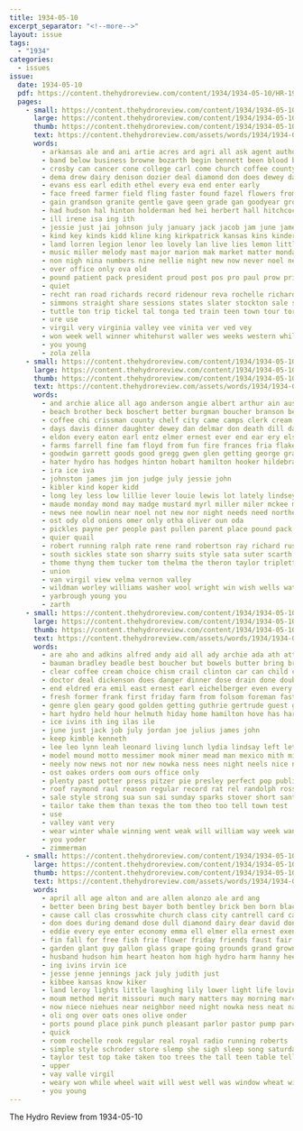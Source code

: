 ```yaml
---
title: 1934-05-10
excerpt_separator: "<!--more-->"
layout: issue
tags:
  - "1934"
categories:
  - issues
issue:
  date: 1934-05-10
  pdf: https://content.thehydroreview.com/content/1934/1934-05-10/HR-1934-05-10.pdf
  pages:
    - small: https://content.thehydroreview.com/content/1934/1934-05-10/small/HR-1934-05-10-01.jpg
      large: https://content.thehydroreview.com/content/1934/1934-05-10/large/HR-1934-05-10-01.jpg
      thumb: https://content.thehydroreview.com/content/1934/1934-05-10/thumbnails/HR-1934-05-10-01.jpg
      text: https://content.thehydroreview.com/assets/words/1934/1934-05-10/HR-1934-05-10-01.txt
      words:
        - arkansas ale and ani artie acres ard agri all ask agent author acre adkins able ago ain are american alta anne archie ast allen avis
        - band below business browne bozarth begin bennett been blood but bring back bie bing best burkhalter bixler bill ballew bassler boys burgman basic brought bernice both billie boucher brother big bert brand bell buys boast brown born
        - crosby can cancer cone college carl come church coffee county chamber cox class chelf caraway congress corn center cantrell churches cron christ company city con clinton chief caddo child couch courage cotton clear collins cor chick christian came curtis cole charles crownover carry
        - dema drew dairy denison dozier deal diamond don does dewey daughter doc dav during duce dad diner double day
        - evans ess earl edith ethel every eva end enter early
        - face freed farmer field fling faster found fazel flowers from faith farm fred friends frost frank few far for first fun flatter frances fin faye friday fok fame felton fund folk freedom fon florence freeman
        - gain grandson granite gentle gave geen grade gan goodyear grown george given gra grieve good goodwill garden greeson garding gallagher griff general gone glad gaunt griffin gas
        - had hudson hal hinton holderman hed hei herbert hall hitchcock harper heer harvey harmony herndon heger her horn hesser hamilton hope heidebrecht home huron harry heaton hazel havel hobart him honor heart high henry hydro hill has harris harold hodges hatfield held half hurst
        - ill irene isa ing ith
        - jessie just jai johnson july january jack jacob jam june james judith judge junior jones jarvis joe johnny jon jewett
        - kind key kinds kidd kline king kirkpatrick kansas kins kinder kiker know
        - land lorren legion lenor leo lovely lan live lies lemon little longer lass lorene leonard late lon last large leonards len lawton love look ley luther lucille law
        - music miller melody mast major marion mak market matter monday most mea mon mile mansfield memory mos must many march mauk might made may merle members mcphearson moore men mirth mil morning much mines maybe mcanally mccullock miss more
        - non nigh nina numbers nine nellie night new now never noel necessary neil nussbaum nowka near neck not name nims
        - over office only ova old
        - pound patient pack president proud post pos pro paul prow private patience pastor poppy part plant pen people profit place public per phipps perle present powell points
        - quiet
        - recht ran road richards record ridenour reva rochelle richard robbins rex race roads rowland robertson rome royal rear reg reading roy reber rust ryan rent
        - simmons straight share sessions states slater stockton sale ser scripture she still stockman son seen schoo sinning siner session silver service strong smit sparks sermon smith station student stock serman sabbath sang school sunday saturday second senior seri special skeets sin sole solo state said sun south see
        - tuttle ton trip tickel tal tonga ted train teen town tour tor the them tie tes throne team too times thi test take toe towns talkington
        - ure use
        - virgil very virginia valley vee vinita ver ved vey
        - won week well winner whitehurst waller wes weeks western while washita wharton west william wayne wall was war webb wil wider window winning weatherford with white williams work win wearing will went wear water
        - you young
        - zola zella
    - small: https://content.thehydroreview.com/content/1934/1934-05-10/small/HR-1934-05-10-02.jpg
      large: https://content.thehydroreview.com/content/1934/1934-05-10/large/HR-1934-05-10-02.jpg
      thumb: https://content.thehydroreview.com/content/1934/1934-05-10/thumbnails/HR-1934-05-10-02.jpg
      text: https://content.thehydroreview.com/assets/words/1934/1934-05-10/HR-1934-05-10-02.txt
      words:
        - and archie alice all ago anderson angie albert arthur ain austin able
        - beach brother beck boschert better burgman boucher branson been brought bob but barr bias black beer bert beans back bottle buy bars box ben bishop ball
        - coffee chi crissman county chelf city came camps clerk cream come charlene chum can claude child cost colony curd cartwright call copeland carry cart clark coy collier charlie cool creek corn caraway cody carnegie cia clinton comfort cons charles
        - days davis dinner daughter dewey dan delmar don death dill daughters day down denham deal doe dry does deer dave
        - eldon every eaton earl entz elmer ernest ever end ear ery els easy
        - farms farrell fine fam floyd from fun fire frances fria flakes first fry finney folks few frank fast farrel friday finley friends fern forrest for fuss
        - goodwin garrett goods good gregg gwen glen getting george graham goodyear gon gordon guest goodfellow
        - hater hydro has hodges hinton hobart hamilton hooker hildebrand hot home horse hie homa hom house howard haag had harry happy hampton her henry hardware herndon hart herold homes
        - ira ice iva
        - johnston james jim jon judge july jessie john
        - kibler kind koper kidd
        - long ley less low lillie lever louie lewis lot lately lindsey last laundry lead life line lose let left lee
        - maude monday mond may madge mustard myrl miller miler mckee mens man mer mabel mal monda members mey
        - news nee nowlin near noel not new nor night needs need northern north
        - ost ody old onions omer only otha oliver oun oda
        - pickles payne per people past pullen parent place pound pack pigg pant power pleasant plain present price preston pee pankratz
        - quier quail
        - robert running ralph rate rene rand robertson ray richard russell ren rome reynolds reed roa
        - south sickles state son sharry suits style sata suter scarth simmons school susie sund sheriff stambaugh service shorty sheer stella she special supper sister see sons sot sale sylvester samuel show subject smith soap stewart sun sermon sunday saturday sam slagell sunda stire
        - thome thyng them tucker tom thelma the theron taylor triplett tickell take tay texas thi taft
        - union
        - van virgil view velma vernon valley
        - wildman worley williams washer wool wright win wish wells watson wash west will weight weatherford week wife woodward work with word weit was wai
        - yarbrough young you
        - zarth
    - small: https://content.thehydroreview.com/content/1934/1934-05-10/small/HR-1934-05-10-03.jpg
      large: https://content.thehydroreview.com/content/1934/1934-05-10/large/HR-1934-05-10-03.jpg
      thumb: https://content.thehydroreview.com/content/1934/1934-05-10/thumbnails/HR-1934-05-10-03.jpg
      text: https://content.thehydroreview.com/assets/words/1934/1934-05-10/HR-1934-05-10-03.txt
      words:
        - are aho and adkins alfred andy aid all ady archie ada ath atter
        - bauman bradley beadle best boucher but bowels butter bring brother brought busi brummet brings beck bertha bert box bogie
        - clear coffee cream choice chism crail clinton car can child chet calhoun come cay cold crease city coker chamber cases comes cora church company coats christine center campbell chere carnegie count caddo cantrell coble crase cox
        - doctor deal dickenson does danger dinner dose drain done double drinks day ditmore dick delbert
        - end eldred era emil east ernest earl eichelberger even every evelyn
        - fresh former frank first friday farm from folsom foreman fast for frost froese fail fred full frances frid
        - genre glen geary good golden getting guthrie gertrude guest gut
        - hart hydro held hour helmuth hiday home hamilton hove has harsh hard hor her hot health house him harm
        - ice ivins ith ing ilas ile
        - june just jack job july jordan joe julius james john
        - keep kimble kenneth
        - lee leo lynn leah leonard living lunch lydia lindsay left let lawrence lasse laxa later last label lowell little low lockney
        - model mound motto messimer mook miner mead man mexico mith miles miller many mineral melba may men mille mark made more mabel must matt miss milk mervin monday
        - neely now news not nor new nowka ness nees night neels nice needs noon need never
        - ost oakes orders oom ours office only
        - plenty past potter press pitzer pie presley perfect pop public pad peoples price per pack
        - roof raymond raul reason regular record rat rel randolph ross readnour read russel roy
        - sale style strong sua sun sai sunday sparks stover short sant summer sales signe sid sons saturday service save subject state stay sell soon say strain standing school senna safe suits son square see stutz still six sayre shipp second soda sing sum story suit small
        - tailor take them than texas the tom theo too tell town test
        - use
        - valley vant very
        - wear winter whale winning went weak will william way week want watch weeks weather work with wil while well was warde worley wells
        - you yoder
        - zimmerman
    - small: https://content.thehydroreview.com/content/1934/1934-05-10/small/HR-1934-05-10-04.jpg
      large: https://content.thehydroreview.com/content/1934/1934-05-10/large/HR-1934-05-10-04.jpg
      thumb: https://content.thehydroreview.com/content/1934/1934-05-10/thumbnails/HR-1934-05-10-04.jpg
      text: https://content.thehydroreview.com/assets/words/1934/1934-05-10/HR-1934-05-10-04.txt
      words:
        - april all age alton and are allen alonzo ale ard ang
        - better been bring best bayer both bentley brick ben born black bridge brother beans boson box bowls body bowels bill bologna big but bing business bin butter binder brice bars buy bral brand
        - cause call clas crosswhite church class city cantrell card cabbage crosby care count cost cake cross colony crave clayton cash crystal canto carruth cheap cheese carl cream cain coffee clare
        - don does during demand dose dull diamond dairy dear david done dodge del death desire day december dry
        - eddie every eye enter economy emma ell elmer ella ernest exendine
        - fin fall for free fish frie flower friday friends faust fair fancy flowers fresh friend first funny finger farm from fox
        - garden glant guy gallon glass grape going grounds grand grown grieve green gone given game grave gandhi golden gordon good gain gold gallagher games gray
        - husband hudson him heart heaton hom high hydro harm hanny hee hydo harmony hand home horn helen harry head happy hull had ham homa host her hal harold hope has
        - ing ivins irvin ice
        - jesse jenne jennings jack july judith just
        - kibbee kansas know kiker
        - land leroy lights little laughing lily lower light life loving lou love less living liberty lies line later longhorn like learn lips long large lamp
        - moum method merit missouri much mary matters may morning march mustard minor many means milk miller monte monday morris miles members made menary mons maid market more mules
        - now niece niehues near neighbor need night nowka ness neat navy new notice north not
        - oli ong over oats ones olive onder
        - ports pound place pink punch pleasant parlor pastor pump parco peet persons pancake powder purple pickles pay pick per peck pence parsonage pounds pint pond pelican pears peaches pair
        - quick
        - room rochelle rook regular real royal radio running roberts
        - simple style schroder store slemp she sigh sleep song saturday saucer sunday soo salt sheldon show shower sale see soap skeets small spark simmons stock save still sugar starring station spanish safe school size sedan side santa sour spies soon sun score service
        - taylor test top take taken too trees the tall teen table tell thi tickel triplett them than trailer thurs
        - upper
        - vay valle virgil
        - weary won while wheel wait will west well was window wheat with white why watch weatherford went want wells wil wife work walt
        - you young
---
```


The Hydro Review from 1934-05-10

<!--more-->

